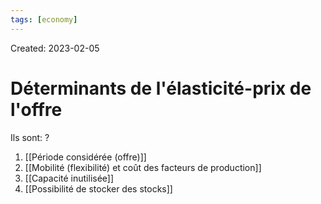 ```yaml
---
tags: [economy]
---
```

Created: 2023-02-05

# Déterminants de l'élasticité-prix de l'offre
Ils sont:
?
1. [[Période considérée (offre)]]
2. [[Mobilité (flexibilité) et coût des facteurs de production]]
3. [[Capacité inutilisée]]
4. [[Possibilité de stocker des stocks]]
<!--SR:!2024-01-02,22,170-->

